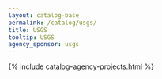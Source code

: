 ```yaml
---
layout: catalog-base
permalink: /catalog/usgs/
title: USGS
tooltip: USGS
agency_sponsor: usgs
---
```


{% include catalog-agency-projects.html %}